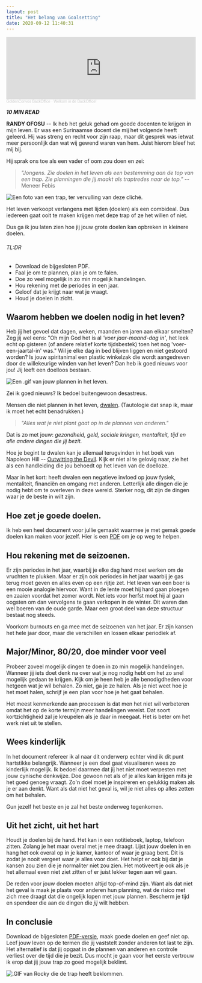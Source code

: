 ```yaml
---
layout: post
title: "Het belang van Goalsetting"
date: 2020-09-12 11:40:31
---
```


<iframe width="100%" height="166" scrolling="no" frameborder="no" allow="autoplay" src="https://w.soundcloud.com/player/?url=https%3A//api.soundcloud.com/tracks/880276330&color=%23daa51f&auto_play=false&hide_related=false&show_comments=true&show_user=true&show_reposts=false&show_teaser=true"></iframe><div style="font-size: 10px; color: #cccccc;line-break: anywhere;word-break: normal;overflow: hidden;white-space: nowrap;text-overflow: ellipsis; font-family: Interstate,Lucida Grande,Lucida Sans Unicode,Lucida Sans,Garuda,Verdana,Tahoma,sans-serif;font-weight: 100;"><a href="https://soundcloud.com/goldenconvos" title="GoldenConvos BackOffice" target="_blank" style="color: #cccccc; text-decoration: none;">GoldenConvos BackOffice</a> · <a href="https://soundcloud.com/goldenconvos/backoffice" title="Welkom in de BackOffice!" target="_blank" style="color: #cccccc; text-decoration: none;">Welkom in de BackOffice!</a></div>

<i class="fa fa-clock-o" aria-hidden="true" style="fontsize:20px"> **10 MIN READ**</i>

**RANDY OFOSU** -- Ik heb het geluk gehad om goede docenten te krijgen in mijn leven. Er was een Surinaamse docent die mij het volgende heeft geleerd. Hij was streng en recht voor zijn raap, maar dit gesprek was ietwat meer persoonlijk dan wat wij gewend waren van hem. Juist hierom bleef het mij bij.

Hij sprak ons toe als een vader of oom zou doen en zei:

> *"Jongens. Zie doelen in het leven als een bestemming aan de top van een trap. Zie planningen die jij maakt als traptredes naar de top."*
> --Meneer Febis

<img src="/assets/img/stairwaytoheaven.jpg" title="Een foto van een trap, ter vervulling van deze cliché." alt="Een foto van een trap, ter vervulling van deze cliché.">

Het leven verkoopt verlangens met lijden (doelen) als een combideal. Dus iedereen gaat ooit te maken krijgen met deze trap of ze het willen of niet. 

Dus ga ik jou laten zien hoe jij jouw grote doelen kan opbreken in kleinere doelen. 

###### TL:DR
- Download de bijgesloten PDF.
- Faal je om te plannen, plan je om te falen.
- Doe zo veel mogelijk in zo min mogelijk handelingen.
- Hou rekening met de periodes in een jaar.
- Geloof dat je krijgt naar wat je vraagt.
- Houd je doelen in zicht.

## Waarom hebben we doelen nodig in het leven?
Heb jij het gevoel dat dagen, weken, maanden en jaren aan elkaar smelten? 
Zeg jij wel eens: "Oh mijn God het is al *'voer jaar-maand-dag in'*, het leek echt op gisteren (of andere relatief korte tijdsbestek) toen het nog 'voer-een-jaartal-in' was." 
Wil je elke dag in bed blijven liggen en niet gestoord worden? 
Is jouw spiritanimal een plastic winkelzak die wordt aangedreven door de willekeurige winden van het leven? 
Dan heb ik goed nieuws voor jou! Jij leeft een doelloos bestaan.

<img src="/assets/img/patricktodolistmeme.gif" title="Een .gif van jouw plannen in het leven." alt="Een .gif van jouw plannen in het leven.">

Zei ik goed nieuws? Ik bedoel buitengewoon desastreus.

Mensen die niet plannen in het leven, <a href="https://www.encyclo.nl/begrip/dwalen" target="_blank" title="Definitie: Dwalen" alt="Link naar de definitie van dwalen.">dwalen</a>. (Tautologie dat snap ik, maar ik moet het echt benadrukken.)

> *"Alles wat je niet plant gaat op in de plannen van anderen."*

Dat is zo met jouw: *gezondheid, geld, sociale kringen, mentaliteit, tijd en alle andere dingen die jij bezit.*

Hoe je begint te dwalen kan je allemaal terugvinden in het boek van Napoleon Hill -- <a href="https://partner.bol.com/click/click?p=2&t=url&s=1105255&f=TXL&url=https%3A%2F%2Fwww.bol.com%2Fnl%2Ff%2Foutwitting-the-devil%2F39835115%2F&name=Outwitting%20the%20Devil%2C%20Napoleon%20Hill%20" title="Napoleon Hill: Outwitting the Devil (affiliatelink)" alt="Affiliate Link van Bol.com naar het boek van Napoleon Hill: Outwitting the Devil">Outwitting the Devil</a>. Kijk er niet al te gelovig naar, zie het als een handleiding die jou behoedt op het leven van de doelloze. 

Maar in het kort: heeft dwalen een negatieve invloed op jouw fysiek, mentaliteit, financiën en omgang met anderen. Letterlijk alle dingen die je nodig hebt om te overleven in deze wereld. Sterker nog, dit zijn de dingen waar je de beste in wilt zijn. 

## Hoe zet je goede doelen.
Ik heb een heel document voor jullie gemaakt waarmee je met gemak goede doelen kan maken voor jezelf. Hier is een <a href="/assets/pdf/goldenconvos_goalsetting_pdf_versie.pdf"  target="_blank" title="GoldenConvos Goalsetting" alt="Een PDF van de GoldenConvos Goalsetting">PDF</a> om je op weg te helpen.

## Hou rekening met de seizoenen.
Er zijn periodes in het jaar, waarbij je elke dag hard moet werken om de vruchten te plukken. Maar er zijn ook periodes in het jaar waarbij je gas terug moet geven en alles even op een rijtje zet. Het leven van een boer is een mooie analogie hiervoor. Want in de lente moet hij hard gaan ploegen en zaaien voordat het zomer wordt. Net iets voor herfst moet hij al gaan oogsten om dan vervolgens te gaan verkopen in de winter. Dit waren dan wel boeren van de oude garde. Maar een groot deel van deze structuur bestaat nog steeds. 

Voorkom burnouts en ga mee met de seizoenen van het jaar. Er zijn kansen het hele jaar door, maar die verschillen en lossen elkaar periodiek af. 

## Major/Minor, 80/20, doe minder voor veel
Probeer zoveel mogelijk dingen te doen in zo min mogelijk handelingen. Wanneer jij iets doet denk na over wat je nog nodig hebt om het zo snel mogelijk gedaan te krijgen. Kijk om je heen heb je alle benodigdheden voor hetgeen wat je wil behalen. Zo niet, ga je ze halen. Als je niet weet hoe je het moet halen, schrijf je een plan voor hoe je het gaat behalen.

Het meest kenmerkende aan processen is dat men het niet wil verbeteren omdat het op de korte termijn meer handelingen vereist. Dat soort kortzichtigheid zal je kreupelen als je daar in meegaat. Het is beter om het werk niet uit te stellen.

## Wees kinderlijk
In het document refereer ik al naar dit onderwerp echter vind ik dit punt hartstikke belangrijk. Wanneer je een doel gaat visualiseren wees zo kinderlijk mogelijk. Ik bedoel daarmee dat jij het niet moet verpesten met jouw cynische denkwijze. Doe gewoon net als of je alles kan krijgen mits je het goed genoeg vraagt. Zo'n doel moet je inspireren en gelukkig maken als je er aan denkt. Want als dat niet het geval is, wil je niet alles op alles zetten om het behalen.

Gun jezelf het beste en je zal het beste onderweg tegenkomen.

## Uit het zicht, uit het hart
Houdt je doelen bij de hand. Het kan in een notitieboek, laptop, telefoon zitten. Zolang je het maar overal met je mee draagt. Lijst jouw doelen in en hang het ook overal op in je kamer, kantoor of waar je graag bent. Dit is zodat je nooit vergeet waar je alles voor doet. Het helpt er ook bij dat je kansen zou zien die je normaliter niet zou zien. Het motiveert je ook als je het allemaal even niet ziet zitten of er juist lekker tegen aan wil gaan. 

De reden voor jouw doelen moeten altijd top-of-mind zijn. Want als dat niet het geval is maak je plaats voor anderen hun planning, wat de risico met zich mee draagt dat die ongelijk lopen met jouw plannen. Bescherm je tijd en spendeer die aan de dingen die *jij* wilt hebben.

## In conclusie
Download de bijgesloten <a href="/assets/pdf/goldenconvos_goalsetting_pdf_versie.pdf"  target="_blank" title="GoldenConvos Goalsetting" alt="Een PDF van de GoldenConvos Goalsetting">PDF-versie</a>, maak goede doelen en geef niet op. Leef jouw leven op de termen die jij vaststelt zonder anderen tot last te zijn. Het alternatief is dat jij opgaat in de plannen van anderen en controle verliest over de tijd die je bezit. Dus mocht je gaan voor het eerste vertrouw ik erop dat jij jouw trap zo goed mogelijk beklimt.

<img src="/assets/img/rockystairs.gif" title="Dit ben jij als je toepast wat je leert op GoldenConvos." alt=".GIF van Rocky die de trap heeft beklommen.">

